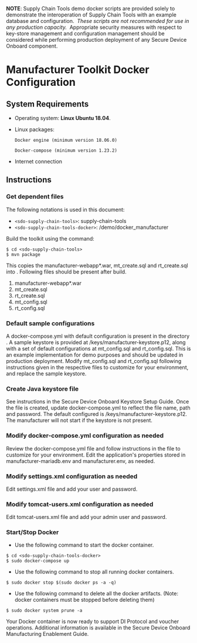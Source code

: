 **NOTE**: Supply Chain Tools demo docker scripts are provided solely to demonstrate the interoperation of Supply Chain Tools with an example database and configuration.  _These scripts are not recommended for use in any production capacity._  Appropriate security measures with respect to key-store management and configuration management should be considered while performing production deployment of any Secure Device Onboard component.

# Manufacturer Toolkit Docker Configuration

## System Requirements

* Operating system: **Linux Ubuntu 18.04**.

* Linux packages:

    `Docker engine (minimum version 18.06.0)`

    `Docker-compose (minimum version 1.23.2)`

* Internet connection

## Instructions

### Get dependent files

The following notations is used in this document:

* `<sdo-supply-chain-tools>`: supply-chain-tools
* `<sdo-supply-chain-tools-docker>`: <sdo-supply-chain-tools>/demo/docker_manufacturer

Build the toolkit using the command:

```
$ cd <sdo-supply-chain-tools>
$ mvn package
```
This copies the manufacturer-webapp*.war, mt_create.sql and rt_create.sql into
<sdo-supply-chain-tools-docker>. Following files should be present after build.

1. manufacturer-webapp*.war
2. mt_create.sql
3. rt_create.sql
4. mt_config.sql
5. rt_config.sql

### Default sample configurations

A docker-compose.yml with default configuration is present in the directory <sdo-supply-chain-tools-docker>.
A sample keystore is provided at <sdo-supply-chain-tools-docker>/keys/manufacturer-keystore.p12,
along with a set of default configurations at mt_config.sql and rt_config.sql.
This is an example implementation for demo purposes and should be updated in production deployment.
Modify mt_config.sql and rt_config.sql following instructions given in the respective files to customize for your environment,
and replace the sample keystore.

### Create Java keystore file

See instructions in the Secure Device Onboard Keystore Setup Guide. Once the file is created, update 
docker-compose.yml to reflect the file name, path and password.  The default configured is /keys/manufacturer-keystore.p12.
The manufacturer will not start if the keystore is not present.

### Modify docker-compose.yml configuration as needed
Review the docker-compose.yml file and follow instructions in the file to customize for your environment.
Edit the application's properties stored in manufacturer-mariadb.env and manufacturer.env, as needed.

### Modify settings.xml configuration as needed
Edit settings.xml file and add your user and password.

### Modify tomcat-users.xml configuration as needed
Edit tomcat-users.xml file and add your admin user and password.

### Start/Stop Docker

* Use the following command to start the docker container.

```
$ cd <sdo-supply-chain-tools-docker>
$ sudo docker-compose up
```

* Use the following command to stop all running docker containers.

```
$ sudo docker stop $(sudo docker ps -a -q)
```

* Use the following command to delete all the docker artifacts. (Note: docker containers must be stopped before deleting
them)
```
$ sudo docker system prune -a
```

Your Docker container is now ready to support DI Protocol and voucher operations.  Additional information is available 
in the Secure Device Onboard Manufacturing Enablement Guide.